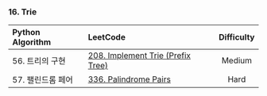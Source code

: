 ### 16. Trie

| Python Algorithm | LeetCode | Difficulty |
| :--- | :--- | :---: |
| 56. 트리의 구현 | [208. Implement Trie (Prefix Tree)](https://leetcode.com/problems/implement-trie-prefix-tree/) | Medium |
| 57. 팰린드롬 페어 | [336. Palindrome Pairs](https://leetcode.com/problems/palindrome-pairs/) | Hard |